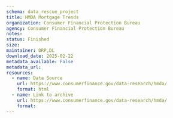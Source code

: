```yaml
---
schema: data_rescue_project 
title: HMDA Mortgage Trends
organization: Consumer Financial Protection Bureau
agency: Consumer Financial Protection Bureau
notes: 
status: Finished
size: 
maintainer: DRP,DL
download_date: 2025-02-22
metadata_available: False
metadata_url: 
resources:
  - name: Data Source
    url: https://www.consumerfinance.gov/data-research/hmda/
    format: html
  - name: Link to archive
    url: https://www.consumerfinance.gov/data-research/hmda/
    format: 
---
```

